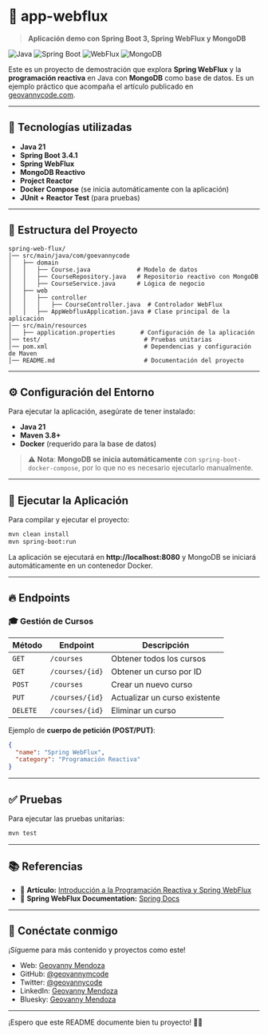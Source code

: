 # 📌 app-webflux

> **Aplicación demo con Spring Boot 3, Spring WebFlux y MongoDB**

![Java](https://img.shields.io/badge/Java-21-blue?style=flat-square)
![Spring Boot](https://img.shields.io/badge/Spring%20Boot-3.4.1-brightgreen?style=flat-square)
![WebFlux](https://img.shields.io/badge/Spring%20WebFlux-reactive-orange?style=flat-square)
![MongoDB](https://img.shields.io/badge/Database-MongoDB-green?style=flat-square)

Este es un proyecto de demostración que explora **Spring WebFlux** y la **programación reactiva** en Java con **MongoDB** como base de datos. Es un ejemplo práctico que acompaña el artículo publicado en [geovannycode.com](https://geovannycode.com/introduccion-a-la-programacion-reactiva-y-spring-webflux/).

---

## 🚀 Tecnologías utilizadas
- **Java 21**
- **Spring Boot 3.4.1**
- **Spring WebFlux**
- **MongoDB Reactivo**
- **Project Reactor**
- **Docker Compose** (se inicia automáticamente con la aplicación)
- **JUnit + Reactor Test** (para pruebas)

---

## 📁 Estructura del Proyecto

```plaintext
spring-web-flux/
│── src/main/java/com/goevannycode
│   ├── domain
│   │   ├── Course.java             # Modelo de datos
│   │   ├── CourseRepository.java   # Repositorio reactivo con MongoDB
│   │   ├── CourseService.java      # Lógica de negocio
│   ├── web
│   │   ├── controller
│   │   │   ├── CourseController.java  # Controlador WebFlux
│   │   ├── AppWebfluxApplication.java # Clase principal de la aplicación
│── src/main/resources
│   ├── application.properties       # Configuración de la aplicación
│── test/                             # Pruebas unitarias
│── pom.xml                           # Dependencias y configuración de Maven
│── README.md                         # Documentación del proyecto
```

---

## ⚙️ Configuración del Entorno

Para ejecutar la aplicación, asegúrate de tener instalado:

- **Java 21**
- **Maven 3.8+**
- **Docker** (requerido para la base de datos)

> ⚠️ **Nota**: **MongoDB se inicia automáticamente** con `spring-boot-docker-compose`, por lo que no es necesario ejecutarlo manualmente.

---

## 🚀 Ejecutar la Aplicación

Para compilar y ejecutar el proyecto:

```bash
mvn clean install
mvn spring-boot:run
```

La aplicación se ejecutará en **http://localhost:8080** y MongoDB se iniciará automáticamente en un contenedor Docker.

---

## 🔥 Endpoints

### 🎓 Gestión de Cursos

| Método  | Endpoint          | Descripción                     |
|---------|------------------|---------------------------------|
| `GET`   | `/courses`        | Obtener todos los cursos       |
| `GET`   | `/courses/{id}`   | Obtener un curso por ID        |
| `POST`  | `/courses`        | Crear un nuevo curso           |
| `PUT`   | `/courses/{id}`   | Actualizar un curso existente  |
| `DELETE` | `/courses/{id}`  | Eliminar un curso              |

Ejemplo de **cuerpo de petición (POST/PUT)**:

```json
{
  "name": "Spring WebFlux",
  "category": "Programación Reactiva"
}
```

---

## ✅ Pruebas

Para ejecutar las pruebas unitarias:

```bash
mvn test
```

---

## 📚 Referencias

- 📄 **Artículo:** [Introducción a la Programación Reactiva y Spring WebFlux](https://geovannycode.com/introduccion-a-la-programacion-reactiva-y-spring-webflux/)
- 📖 **Spring WebFlux Documentation:** [Spring Docs](https://docs.spring.io/spring-framework/reference/web/webflux.html)
---

## 🌟 Conéctate conmigo
¡Sígueme para más contenido y proyectos como este!

- Web: [Geovanny Mendoza](https://geovannycode.com/)
- GitHub: [@geovannymcode](https://github.com/geovannymcode)
- Twitter: [@geovannycode](https://x.com/geovannycode)
- LinkedIn: [Geovanny Mendoza](https://www.linkedin.com/in/geovannycode/)
- Bluesky: [Geovanny Mendoza](https://bsky.app/profile/geovannycode.bsky.social)

---

¡Espero que este README documente bien tu proyecto! 🚀🔥